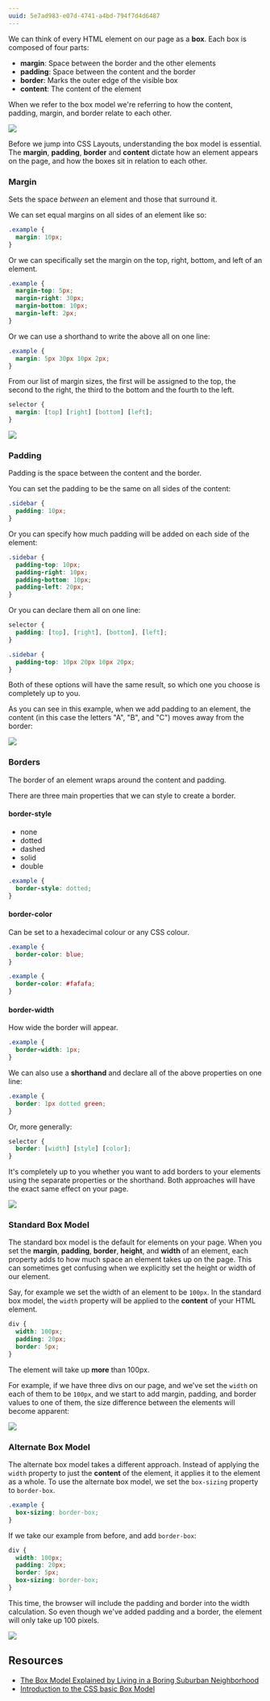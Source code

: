 ```yaml
---
uuid: 5e7ad983-e07d-4741-a4bd-794f7d4d6487
---
```


We can think of every HTML element on our page as a **box**. Each box is composed of four parts:

- **margin**: Space between the border and the other elements
- **padding**: Space between the content and the border
- **border**: Marks the outer edge of the visible box
- **content**: The content of the element

When we refer to the box model we're referring to how the content, padding, margin, and border relate to each other.

![](https://s3.amazonaws.com/thinkific/file_uploads/34662/images/cb9/428/134/box-model-diagram.png)

Before we jump into CSS Layouts, understanding the box model is essential. The **margin**, **padding**, **border** and **content** dictate how an element appears on the page, and how the boxes sit in relation to each other.

### Margin

Sets the space _between_ an element and those that surround it.

We can set equal margins on all sides of an element like so:

```css
.example {
  margin: 10px;
}
```

Or we can specifically set the margin on the top, right, bottom, and left of an element.

```css
.example {
  margin-top: 5px;
  margin-right: 30px;
  margin-bottom: 10px;
  margin-left: 2px;
}
```

Or we can use a shorthand to write the above all on one line:

```css
.example {
  margin: 5px 30px 10px 2px;
}
```

From our list of margin sizes, the first will be assigned to the top, the second to the right, the third to the bottom and the fourth to the left.

```css
selector {
  margin: [top] [right] [bottom] [left];
}
```

![](https://cl.ly/2h001R370a3o/Screen%20Recording%202017-10-01%20at%2012.03%20PM.gif)

### Padding

Padding is the space between the content and the border.

You can set the padding to be the same on all sides of the content:

```css
.sidebar {
  padding: 10px;
}
```

Or you can specify how much padding will be added on each side of the element:

```css
.sidebar {
  padding-top: 10px;
  padding-right: 10px;
  padding-bottom: 10px;
  padding-left: 20px;
}
```

Or you can declare them all on one line:

```css
selector {
  padding: [top], [right], [bottom], [left];
}
```

```css
.sidebar {
  padding-top: 10px 20px 10px 20px;
}
```

Both of these options will have the same result, so which one you choose is completely up to you.

As you can see in this example, when we add padding to an element, the content (in this case the letters "A", "B", and "C") moves away from the border:

![](https://cl.ly/1u2B310S1Q0h/Screen%20Recording%202017-10-01%20at%2012.00%20PM.gif)


### Borders

The border of an element wraps around the content and padding.

There are three main properties that we can style to create a border.

#### border-style

- none
- dotted
- dashed
- solid
- double

```css
.example {
  border-style: dotted;
}
```

#### border-color

Can be set to a hexadecimal colour or any CSS colour.

```css
.example {
  border-color: blue;
}
```

```css
.example {
  border-color: #fafafa;
}
```

#### border-width

How wide the border will appear.

```css
.example {
  border-width: 1px;
}
```

We can also use a **shorthand** and declare all of the above properties on one line:

```css
.example {
  border: 1px dotted green;
}
```

Or, more generally:

```css
selector {
  border: [width] [style] [color];
}
```

It's completely up to you whether you want to add borders to your elements using the separate properties or the shorthand. Both approaches will have the exact same effect on your page.

![](https://cl.ly/350O323G071d/Screen%20Recording%202017-10-01%20at%2012.02%20PM.gif)

### Standard Box Model

The standard box model is the default for elements on your page. When you set the **margin**, **padding**, **border**, **height**, and **width** of an element, each property adds to how much space an element takes up on the page. This can sometimes get confusing when we explicitly set the height or width of our element.

Say, for example we set the width of an element to be `100px`. In the standard box model, the `width` property will be applied to the **content** of your HTML element.

```css
div {
  width: 100px;
  padding: 20px;
  border: 5px;
}
```

The element will take up **more** than 100px.

For example, if we have three divs on our page, and we've set the `width` on each of them to be `100px`, and we start to add
margin, padding, and border values to one of them, the size difference between the elements will become apparent:

![](https://cl.ly/2j453E2O3J1I/Screen%20Recording%202017-10-01%20at%2012.06%20PM.gif)


### Alternate Box Model

The alternate box model takes a different approach. Instead of applying the `width` property to just the **content** of the element, it applies it to the element as a whole.
To use the alternate box model, we set the  `box-sizing` property to `border-box`.

```css
.example {
  box-sizing: border-box;
}
```

If we take our example from before, and add `border-box`:

```css
div {
  width: 100px;
  padding: 20px;
  border: 5px;
  box-sizing: border-box;
}
```

This time, the browser will include the padding and border into the width calculation. So even though we've added padding and a border, the element will only take up 100 pixels.

![](https://cl.ly/08323r3q3B3Q/Screen%20Recording%202017-10-01%20at%2012.09%20PM.gif)


## Resources
- [The Box Model Explained by Living in a Boring Suburban Neighborhood](https://medium.freecodecamp.org/css-box-model-explained-by-living-in-a-boring-suburban-neighborhood-9a9e692773c1)
- [Introduction to the CSS basic Box Model](https://developer.mozilla.org/en-US/docs/Web/CSS/CSS_Box_Model/Introduction_to_the_CSS_box_model)